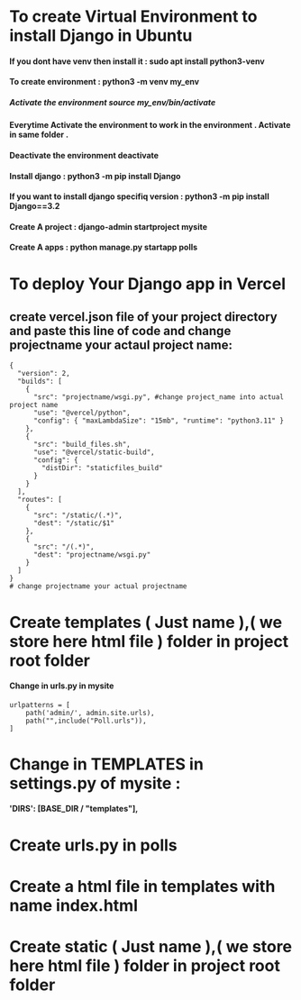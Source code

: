 # To create Virtual Environment to install Django in Ubuntu
#### If you dont have venv then install it : sudo apt install python3-venv
#### To create environment :  python3 -m venv my_env
##### Activate the environment source my_env/bin/activate
#### Everytime Activate the environment to work in the environment . Activate in same folder .  
#### Deactivate the environment deactivate 
#### Install django : python3 -m pip install Django
#### If you want to install django specifiq version : python3 -m pip install Django==3.2
#### Create A project : django-admin startproject mysite
#### Create A apps    : python manage.py startapp polls 
# To deploy Your Django app in Vercel
## create vercel.json file of your project directory and paste this line of code and change projectname your actaul project name:

```
{
  "version": 2,
  "builds": [
    {
      "src": "projectname/wsgi.py", #change project_name into actual project name 
      "use": "@vercel/python",
      "config": { "maxLambdaSize": "15mb", "runtime": "python3.11" }
    },
    {
      "src": "build_files.sh",
      "use": "@vercel/static-build",
      "config": {
        "distDir": "staticfiles_build"
      }
    }
  ],
  "routes": [
    {
      "src": "/static/(.*)",
      "dest": "/static/$1"
    },
    {
      "src": "/(.*)",
      "dest": "projectname/wsgi.py"
    }
  ]
}
# change projectname your actual projectname

```
# Create templates ( Just name ),( we store here html file ) folder in project root folder
#### Change in urls.py in mysite
```
urlpatterns = [
    path('admin/', admin.site.urls),
    path("",include("Poll.urls")),
]
```
# Change in TEMPLATES in  settings.py of mysite : 
#### 'DIRS': [BASE_DIR / "templates"],
# Create urls.py in polls 
#
# Create a html file in templates with name  index.html 
#
# Create static ( Just name ),( we store here html file ) folder in project root folder

